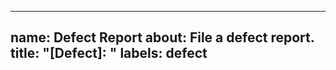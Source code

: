 ---
name: Defect Report
about: File a defect report.
title: "[Defect]: <your title here>"
labels: defect
----

<!-- 
THank you for taking the time to file a report.  
-->
